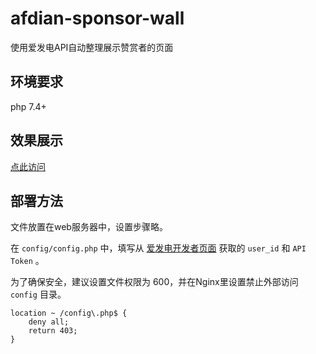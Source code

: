# afdian-sponsor-wall
使用爱发电API自动整理展示赞赏者的页面

## 环境要求

php 7.4+

## 效果展示

<a href="https://sponsor.foxdice.cn" target="_blank">点此访问</a> 

## 部署方法

文件放置在web服务器中，设置步骤略。

在 `config/config.php` 中，填写从 <a href="https://afdian.com/dashboard/dev" target="_blank">爱发电开发者页面</a> 获取的 `user_id` 和 `API Token` 。 

为了确保安全，建议设置文件权限为 600，并在Nginx里设置禁止外部访问 `config` 目录。

```
location ~ /config\.php$ {
    deny all;
    return 403;
}
```
